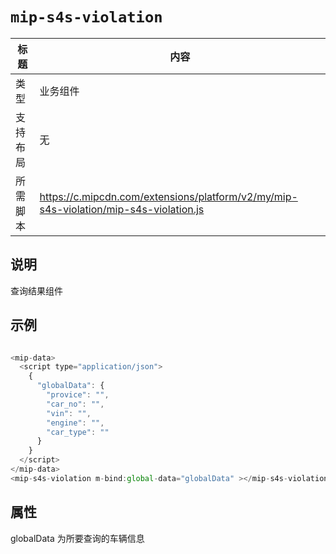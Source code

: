 # `mip-s4s-violation`

标题|内容
----|----
类型|业务组件
支持布局|无
所需脚本|https://c.mipcdn.com/extensions/platform/v2/my/mip-s4s-violation/mip-s4s-violation.js

## 说明

查询结果组件

## 示例

```js

<mip-data>
  <script type="application/json">
    {
      "globalData": {
        "provice": "",
        "car_no": "",
        "vin": "",
        "engine": "",
        "car_type": ""
      }
    }
  </script>
</mip-data>
<mip-s4s-violation m-bind:global-data="globalData" ></mip-s4s-violation>

```

## 属性

globalData 为所要查询的车辆信息
